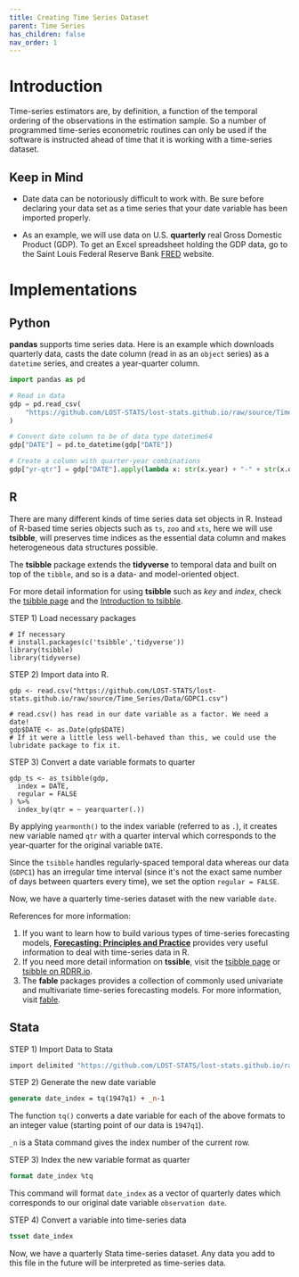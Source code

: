 ```yaml
---
title: Creating Time Series Dataset
parent: Time Series
has_children: false
nav_order: 1
---
```


# Introduction

Time-series estimators are, by definition, a function of the temporal ordering of the observations in the estimation sample. So a number of programmed time-series econometric routines can only be used if the software is instructed ahead of time that it is working with a time-series dataset.


## Keep in Mind

- Date data can be notoriously difficult to work with. Be sure before declaring your data set as a time series that your date variable has been imported properly.

- As an example, we will use data on U.S. **quarterly** real Gross Domestic Product (GDP). To get an Excel spreadsheet holding the GDP data, go to the Saint Louis Federal Reserve Bank [FRED](https://fred.stlouisfed.org) website.

# Implementations

## Python

**pandas** supports time series data. Here is an example which downloads quarterly data, casts the date column (read in as an `object` series) as a `datetime` series, and creates a year-quarter column.

```python
import pandas as pd

# Read in data
gdp = pd.read_csv(
    "https://github.com/LOST-STATS/lost-stats.github.io/raw/source/Time_Series/Data/GDPC1.csv"
)

# Convert date column to be of data type datetime64
gdp["DATE"] = pd.to_datetime(gdp["DATE"])

# Create a column with quarter-year combinations
gdp["yr-qtr"] = gdp["DATE"].apply(lambda x: str(x.year) + "-" + str(x.quarter))
```

## R

There are many different kinds of time series data set objects in R. Instead of R-based time series objects such as `ts`, `zoo` and `xts`, here we will use **tsibble**, will preserves time indices as the essential data column and makes heterogeneous data structures possible.

The **tsibble** package extends the **tidyverse** to temporal data and built on top of the `tibble`, and so is a data- and model-oriented object.

For more detail information for using **tsibble** such as _key_ and _index_, check the [tsibble page](https://tsibble.tidyverts.org) and the [Introduction to tsibble](https://tsibble.tidyverts.org/articles/intro-tsibble.html).

STEP 1) Load necessary packages

```r?example=tsibble
# If necessary
# install.packages(c('tsibble','tidyverse'))
library(tsibble)
library(tidyverse)
```

STEP 2) Import data into R.

```r?example=tsibble
gdp <- read.csv("https://github.com/LOST-STATS/lost-stats.github.io/raw/source/Time_Series/Data/GDPC1.csv")

# read.csv() has read in our date variable as a factor. We need a date!
gdp$DATE <- as.Date(gdp$DATE)
# If it were a little less well-behaved than this, we could use the lubridate package to fix it.
```

STEP 3) Convert a date variable formats to quarter

```r?example=tsibble
gdp_ts <- as_tsibble(gdp,
  index = DATE,
  regular = FALSE
) %>%
  index_by(qtr = ~ yearquarter(.))
```

By applying `yearmonth()` to the index variable (referred to as `.`), it creates new variable named `qtr` with a quarter interval which corresponds to the year-quarter for the original variable `DATE`.

Since the `tsibble` handles regularly-spaced temporal data whereas our data (`GDPC1`) has an irregular time interval (since it's not the exact same number of days between quarters every time), we set the option `regular = FALSE`.

Now, we have a quarterly time-series dataset with the new variable `date`.

References for more information:

1. If you want to learn how to build various types of time-series forecasting models, [**Forecasting: Principles and Practice**](https://otexts.com/fpp3/index.html) provides very useful information to deal with time-series data in R.
2. If you need more detail information on **tssible**, visit the [tsibble page](https://tsibble.tidyverts.org/) or [tsibble on RDRR.io](https://rdrr.io/cran/tsibble/man/tsibble.html).
3. The **fable** packages provides a collection of commonly used univariate and multivariate time-series forecasting models. For more information, visit [fable](https://fable.tidyverts.org/).


## Stata

STEP 1) Import Data to Stata

```stata
import delimited "https://github.com/LOST-STATS/lost-stats.github.io/raw/source/Time_Series/Data/GDPC1.csv", clear
```

STEP 2) Generate the new date variable

```stata
generate date_index = tq(1947q1) + _n-1
```

The function `tq()` converts a date variable for each of the above formats to an integer value (starting point of our data is `1947q1`).

`_n` is a Stata command gives the index number of the current row.

STEP 3) Index the new variable format as quarter

```stata
format date_index %tq
```

This command will format `date_index` as a vector of quarterly dates which corresponds to our original date variable `observation date`.

STEP 4) Convert a variable into time-series data

```stata
tsset date_index
```

Now, we have a quarterly Stata time-series dataset. Any data you add to this file in the future will be interpreted as time-series data.


